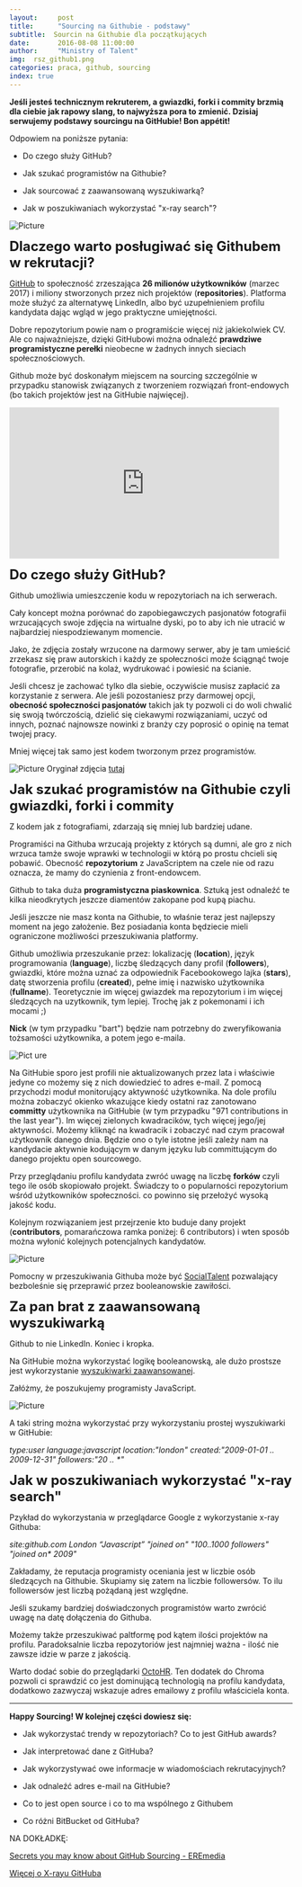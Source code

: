 ```yaml
---
layout:     post
title:      "Sourcing na Githubie - podstawy"
subtitle:  Sourcin na Githubie dla początkujących
date:       2016-08-08 11:00:00 
author:     "Ministry of Talent"
img:  rsz_github1.png
categories: praca, github, sourcing
index: true
---
```


<b>Jeśli jesteś technicznym rekruterem, a gwiazdki, forki i commity brzmią dla ciebie jak rapowy slang, to najwyższa pora to zmienić. Dzisiaj serwujemy podstawy sourcingu na GitHubie! Bon appétit!</b>

Odpowiem na poniższe pytania:

-  Do czego służy GitHub?

-  Jak szukać programistów na Githubie?

-  Jak sourcować z zaawansowaną wyszukiwarką? 

-  Jak w poszukiwaniach wykorzystać "x-ray search"?


 <img src="/images/monitor.jpg" class="img-responsive" alt="Picture">

<b><font size="5,5">Dlaczego warto posługiwać się Githubem w rekrutacji?</font></b>

<a href="https://github.com/" target="_blank">GitHub</a>  to społeczność zrzeszająca <b>26 milionów użytkowników</b> (marzec 2017) i miliony stworzonych przez nich projektów (<b>repositories</b>). Platforma może służyć za alternatywę LinkedIn, albo być uzupełnieniem profilu kandydata dając wgląd w jego praktyczne umiejętności. 

Dobre repozytorium powie nam o programiście więcej niż jakiekolwiek CV. Ale co najważniejsze, dzięki GitHubowi można odnaleźć <b>prawdziwe programistyczne perełki</b> nieobecne w żadnych innych sieciach społecznościowych.

Github może być doskonałym miejscem na sourcing szczególnie w przypadku stanowisk związanych z tworzeniem rozwiązań front-endowych (bo takich projektów jest na GitHubie najwięcej). 


<iframe src="https://giphy.com/embed/3oD3YveOJWdwIAfZ5e" width="480" height="269" frameBorder="0" class="giphy-embed" allowFullScreen></iframe><p><a href="https://giphy.com/gifs/silicon-valley-3oD3YveOJWdwIAfZ5e"></a></p>


<b><font size="5,5">Do czego służy GitHub?</font></b>

Github umożliwia umieszczenie kodu w repozytoriach na ich serwerach.
 
Cały koncept można porównać do zapobiegawczych pasjonatów fotografii wrzucających swoje zdjęcia na wirtualne dyski, po to aby ich nie utracić w najbardziej niespodziewanym momencie. 

Jako, że zdjęcia zostały wrzucone na darmowy serwer, aby je tam umieścić zrzekasz się praw autorskich i każdy ze społeczności może ściągnąć twoje fotografie, przerobić na kolaż, wydrukować i powiesić na ścianie. 

Jeśli chcesz je zachować tylko dla siebie, oczywiście musisz zapłacić za korzystanie z serwera. Ale jeśli pozostaniesz przy darmowej opcji, <b>obecność społeczności pasjonatów</b> takich jak ty pozwoli ci do woli chwalić się swoją twórczością, dzielić się ciekawymi rozwiązaniami, uczyć od innych, poznać najnowsze nowinki z branży czy poprosić o opinię na temat twojej pracy. 

Mniej więcej tak samo jest kodem tworzonym przez programistów. 


<img src="/images/lifehacker.jpg" class="img-responsive" alt="Picture">
Oryginał zdjęcia <a href="http://lifehacker.com/5983680/how-the-heck-do-i-use-github" target="_blank">tutaj</a> 


<b><font size="5,5">Jak szukać programistów na Githubie czyli gwiazdki, forki i commity</font></b>

Z kodem jak z fotografiami, zdarzają się mniej lub bardziej udane. 

Programiści na Githuba wrzucają projekty z których są dumni, ale gro z nich wrzuca tamże  swoje wprawki w technologii w którą po prostu chcieli się pobawić. Obecność <b>repozytorium</b> z JavaScriptem na czele nie od razu oznacza, że mamy do czynienia z front-endowcem. 

Github to taka duża <b>programistyczna piaskownica</b>. Sztuką jest odnaleźć te kilka nieodkrytych jeszcze diamentów zakopane pod kupą piachu. 

Jeśli jeszcze nie masz konta na Githubie, to właśnie teraz jest najlepszy moment na jego założenie. Bez posiadania konta będziecie mieli ograniczone możliwości przeszukiwania platformy.

Github umożliwia przeszukanie przez: lokalizację (<b>location</b>), język programowania (<b>language</b>), liczbę śledzących dany profil (<b>followers</b>), gwiazdki, które można uznać za odpowiednik Facebookowego lajka (<b>stars</b>), datę stworzenia profilu (<b>created</b>), pełne imię i nazwisko użytkownika (<b>fullname</b>). Teoretycznie im więcej gwiazdek ma repozytorium i im więcej śledzących na uzytkownik, tym lepiej. Trochę jak z pokemonami i ich mocami ;)

<b>Nick</b> (w tym przypadku "bart") będzie nam potrzebny do zweryfikowania tożsamości użytkownika, a potem jego e-maila.


<img src="/images/github_all.png" class="img-responsive" alt="Pict ure">

Na GitHubie sporo jest profili nie aktualizowanych przez lata i właściwie jedyne co możemy się z nich dowiedzieć to adres e-mail. Z pomocą przychodzi moduł monitorujący aktywność użytkownika. Na dole profilu można zobaczyć okienko wkazujące kiedy ostatni raz zanotowano <b>committy</b> użytkownika na GitHubie (w tym przypadku "971 contributions in the last year"). Im więcej zielonych kwadracików, tych więcej jego/jej aktywności. Możemy kliknąć na kwadracik i zobaczyć nad czym pracował użytkownik danego dnia. Będzie ono o tyle istotne jeśli zależy nam na kandydacie aktywnie kodującym w danym języku lub committującym do danego projektu open sourcowego. 

Przy przeglądaniu profilu kandydata zwróć uwagę na liczbę <b>forków</b> czyli tego ile osób skopiowało projekt. Świadczy to o popularności repozytorium wśród użytkowników społeczności.  co powinno się przełożyć wysoką jakość kodu.

Kolejnym rozwiązaniem jest przejrzenie kto buduje dany projekt (<b>contributors</b>, pomarańczowa ramka poniżej: 6 contributors) i wten sposób można wyłonić kolejnych potencjalnych kandydatów. 

<img src="/images/forks1.png" class="img-responsive" alt="Picture">

Pomocny w przeszukiwania Githuba może być <a href="https://source.socialtalent.co/" target="_blank">SocialTalent</a> pozwalający bezboleśnie się przeprawić przez booleanowskie zawiłości. 


<b><font size="5,5">Za pan brat z zaawansowaną wyszukiwarką</font></b>

Github to nie LinkedIn. Koniec i kropka. 

Na GitHubie można wykorzystać logikę booleanowską, ale dużo prostsze jest wykorzystanie <a href="https://github.com/search/advanced" target="_blank">wyszukiwarki zaawansowanej</a>.

Załóżmy, że poszukujemy programisty JavaScript. 

<img src="/images/github_advanced_search.png" class="img-responsive" alt="Picture">


A taki string można wykorzystać przy wykorzystaniu prostej wyszukiwarki w GitHubie:

<i>type:user language:javascript location:"london" created:"2009-01-01 .. 2009-12-31" followers:"20 .. *"</i>


<b><font size="5,5">Jak w poszukiwaniach wykorzystać "x-ray search"</font></b>


Pzykład do wykorzystania w przeglądarce Google z wykorzystanie x-ray Githuba:

<i>site:github.com London “Javascript” "joined on" "100..1000 followers" "joined on* 2009"</i>

Zakładamy, że reputacja programisty oceniania jest w liczbie osób śledzących na Githubie. Skupiamy się zatem na liczbie followersów. To ilu followersów jest liczbą pożądaną jest względne.

Jeśli szukamy bardziej doświadczonych programistów warto zwrócić uwagę na datę dołączenia do Githuba. 

Możemy także przeszukiwać paltformę pod kątem ilości projektów na profilu. Paradoksalnie liczba repozytoriów jest najmniej ważna - ilość nie zawsze idzie w parze z jakością.


Warto dodać sobie do przeglądarki <a href="https://chrome.google.com/webstore/detail/octohr/beiklbdjdmfkgchmiabjejdlpaoicbef/" target="_blank"> OctoHR</a>. Ten dodatek do Chroma pozwoli ci  sprawdzić co jest dominującą technologią na profilu kandydata, dodatkowo zazwyczaj wskazuje adres emailowy z profilu właściciela konta. 

----------------------------


<b>Happy Sourcing! 
W kolejnej części dowiesz się:</b>


- Jak wykorzystać trendy w repozytoriach? Co to jest GitHub awards?

- Jak interpretować dane z GitHuba?

- Jak wykorzystywać owe informacje w wiadomościach rekrutacyjnych? 

- Jak odnaleźć adres e-mail na GitHubie?

- Co to jest open source i co to ma wspólnego z Githubem

- Co różni BitBucket od GitHuba?


NA DOKŁADKĘ:

<a href="https://www.eremedia.com/sourcecon/secrets-you-may-not-know-about-github-sourcing/" target="_blank"> Secrets you may know about GitHub Sourcing - EREmedia </a>

<a href="http://booleanstrings.com/2017/06/03/lesser-known-github-sourcing-tips/" target="_blank"> Więcej o X-rayu GitHuba </a> 